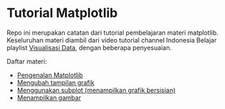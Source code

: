 # Tutorial Matplotlib

Repo ini merupakan catatan dari tutorial pembelajaran materi matplotlib.
Keseluruhan materi diambil dari video tutorial channel Indonesia Belajar playlist [Visualisasi Data](https://www.youtube.com/watch?v=zB3ptHg3piI&list=PL2O3HdJI4voHrfoMFvkDeblmjarDN8nC8), dengan beberapa penyesuaian.

Daftar materi:
* [Pengenalan Matplotlib](https://github.com/golchafun/matplotlib-tutor-note-id/blob/main/PengenalanMatplotlib.ipynb)
* [Mengubah tampilan grafik](https://github.com/golchafun/matplotlib-tutor-note-id/blob/main/FormatGrafik.ipynb)
* [Menggunakan subplot (menampilkan grafik bersisian)](https://github.com/golchafun/matplotlib-tutor-note-id/blob/main/SubplotMatplotlib.ipynb)
* [Menampilkan gambar](https://github.com/golchafun/matplotlib-tutor-note-id/blob/main/MenampilkanImage.ipynb) 
